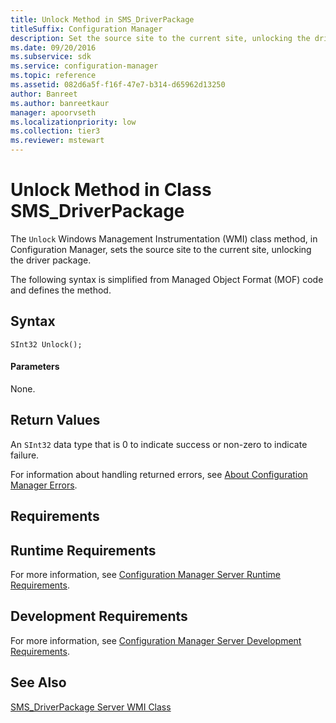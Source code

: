 ```yaml
---
title: Unlock Method in SMS_DriverPackage
titleSuffix: Configuration Manager
description: Set the source site to the current site, unlocking the driver package.
ms.date: 09/20/2016
ms.subservice: sdk
ms.service: configuration-manager
ms.topic: reference
ms.assetid: 082d6a5f-f16f-47e7-b314-d65962d13250
author: Banreet
ms.author: banreetkaur
manager: apoorvseth
ms.localizationpriority: low
ms.collection: tier3
ms.reviewer: mstewart
---
```

# Unlock Method in Class SMS_DriverPackage
The `Unlock` Windows Management Instrumentation (WMI) class method, in Configuration Manager, sets the source site to the current site, unlocking the driver package.

 The following syntax is simplified from Managed Object Format (MOF) code and defines the method.

## Syntax

```
SInt32 Unlock();
```

#### Parameters
 None.

## Return Values
 An `SInt32` data type that is 0 to indicate success or non-zero to indicate failure.

 For information about handling returned errors, see [About Configuration Manager Errors](../../../develop/core/understand/about-configuration-manager-errors.md).

## Requirements

## Runtime Requirements
 For more information, see [Configuration Manager Server Runtime Requirements](../../../develop/core/reqs/server-runtime-requirements.md).

## Development Requirements
 For more information, see [Configuration Manager Server Development Requirements](../../../develop/core/reqs/server-development-requirements.md).

## See Also
 [SMS_DriverPackage Server WMI Class](../../../develop/reference/osd/sms_driverpackage-server-wmi-class.md)
